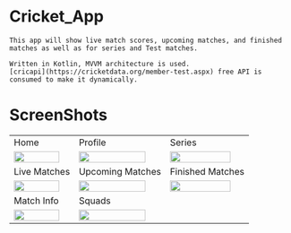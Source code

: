 # Cricket_App

    This app will show live match scores, upcoming matches, and finished matches as well as for series and Test matches.

    Written in Kotlin, MVVM architecture is used. 
    [cricapi](https://cricketdata.org/member-test.aspx) free API is consumed to make it dynamically.

# ScreenShots

<table>
  <tr>
    <td>Home</td>
     <td>Profile</td>
     <td>Series</td>
  </tr>
 
  <tr>
<td><img src ="https://github.com/user-attachments/assets/8cc06a2f-a2d7-4b9b-af9f-3bbc4976e91e"width= 90% ></td>
<td><img src ="https://github.com/user-attachments/assets/5faeb1aa-b627-4d5f-b3bd-f36ebbcf704b" width = 90% ></td>
<td><img src ="https://github.com/user-attachments/assets/03266959-93ac-46d0-bc52-54daa6ae12be" width= 90% ></td>

 </tr>

<tr>
    <td>Live Matches</td>
     <td>Upcoming Matches</td>
     <td>Finished Matches</td>
  </tr>

<tr><td><img src ="https://github.com/user-attachments/assets/a0b6ff5c-62b6-40d6-8bcc-46c7b8d4b3a5" width= 90% ></td>
<td><img src ="https://github.com/user-attachments/assets/7eee3aad-e09c-40b7-86ec-20bc74188bef" width= 90% ></td>
<td><img src ="https://github.com/user-attachments/assets/6eec13eb-6570-4d49-82dd-a09735cdcac1" width= 90% ></td>
</tr>

<tr>
    <td>Match Info</td>
     <td>Squads</td>
  </tr>

<tr>
<td><img src ="https://github.com/user-attachments/assets/6c61eec8-b892-4556-b714-b9958257a117" width= 90% ></td>
<td><img src ="https://github.com/user-attachments/assets/a3e662f4-26a6-42c1-802d-524b9a8e776e" width= 90% ></td>
</tr>
 </table>
